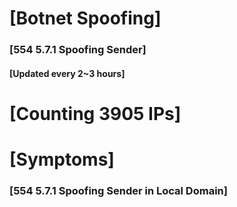 # [Botnet Spoofing]
### [554 5.7.1 Spoofing Sender]
#### [Updated every 2~3 hours]

# [Counting 3905 IPs]

# [Symptoms] 
###   [554 5.7.1 Spoofing Sender in Local Domain]
